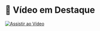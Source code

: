 # 🎥 Vídeo em Destaque

[![Assistir ao Vídeo](https://img.youtube.com/vi/SEU_VIDEO_ID/maxresdefault.jpg)](https://drive.google.com/file/d/1YL4grglxQW3Cv2pOikVVZyzffN4cWLlh/view?usp=drive_link)
